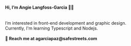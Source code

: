 <h4> Hi, I’m Angie Langfoss-Garcia 👋🏽 </h4><br>
I’m interested in front-end development and graphic design.<br>
Currently, I'm learning Typescript and Nodejs. <br>
<br>
<b>📧 Reach me at agarciapaz@safestreets.com</b>

<!---
angie-garciapaz/angie-garciapaz is a ✨ special ✨ repository because its `README.md` (this file) appears on your GitHub profile.
You can click the Preview link to take a look at your changes.
--->
